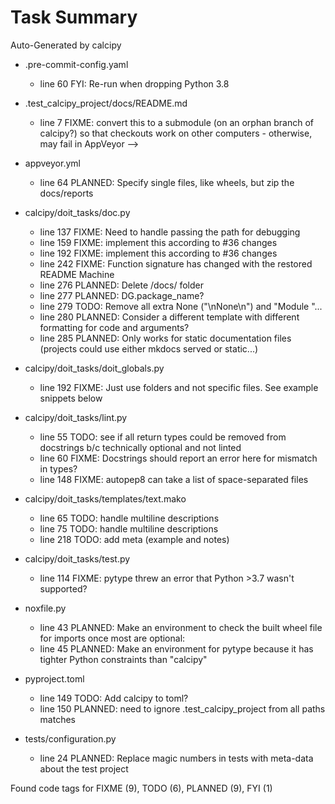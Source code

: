 # Task Summary

Auto-Generated by calcipy

- .pre-commit-config.yaml
    - line  60     FYI: Re-run when dropping Python 3.8

- .test_calcipy_project/docs/README.md
    - line   7   FIXME: convert this to a submodule (on an orphan branch of calcipy?) so that checkouts work on other computers - otherwise, may fail in AppVeyor -->

- appveyor.yml
    - line  64 PLANNED: Specify single files, like wheels, but zip the docs/reports

- calcipy/doit_tasks/doc.py
    - line 137   FIXME: Need to handle passing the path for debugging
    - line 159   FIXME: implement this according to #36 changes
    - line 192   FIXME: implement this according to #36 changes
    - line 242   FIXME: Function signature has changed with the restored README Machine
    - line 276 PLANNED: Delete /docs/ folder
    - line 277 PLANNED: DG.package_name?
    - line 279    TODO: Remove all extra None ("\nNone\n") and "Module "...
    - line 280 PLANNED: Consider a different template with different formatting for code and arguments?
    - line 285 PLANNED: Only works for static documentation files (projects could use either mkdocs served or static...)

- calcipy/doit_tasks/doit_globals.py
    - line 192   FIXME: Just use folders and not specific files. See example snippets below

- calcipy/doit_tasks/lint.py
    - line  55    TODO: see if all return types could be removed from docstrings b/c technically optional and not linted
    - line  60   FIXME: Docstrings should report an error here for mismatch in types?
    - line 148   FIXME: autopep8 can take a list of space-separated files

- calcipy/doit_tasks/templates/text.mako
    - line  65    TODO: handle multiline descriptions
    - line  75    TODO: handle multiline descriptions
    - line 218    TODO: add meta (example and notes)

- calcipy/doit_tasks/test.py
    - line 114   FIXME: pytype threw an error that Python >3.7 wasn't supported?

- noxfile.py
    - line  43 PLANNED: Make an environment to check the built wheel file for imports once most are optional:
    - line  45 PLANNED: Make an environment for pytype because it has tighter Python constraints than "calcipy"

- pyproject.toml
    - line 149    TODO: Add calcipy to toml?
    - line 150 PLANNED: need to ignore .test_calcipy_project from all paths matches

- tests/configuration.py
    - line  24 PLANNED: Replace magic numbers in tests with meta-data about the test project

Found code tags for FIXME (9), TODO (6), PLANNED (9), FYI (1)

<!-- calcipy:skip_tags -->
